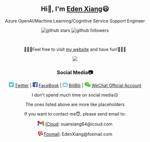 <div align="center">
  <h2>Hi👋, I'm <a href="https://xhonxyun.site" target="_blank">Eden Xiang</a>😃 </h2>
  <p>Azure OpenAI/Machine Learning/Cognitive Service Support Engineer</p>
  <p>
    <img src="https://img.shields.io/github/stars/RottenTangerine?style=social" alt="github stars">
    <img src="https://img.shields.io/github/followers/RottenTangerine?style=social" alt="github followers">
  </p>
  <br>
  <p>🎉🎉🎉Feel free to visit <a href="https://xhonxyun.site" target="_blank">my website</a> and have fun!🎉🎉🎉</p>
  <p>
    <img src="https://github-readme-stats.vercel.app/api/top-langs/?username=RottenTangerine&theme=blue-black&bg_color=00000000&layout=compact")
  </p>
</div>

<div align="center">
  <h3>Social Media📷</h3>
  <p>
    <img height="16px" src="img/twitter_ico.png"> <a href="https://twitter.com/xiang_eden" target="_blank">Twitter</a> | 
    <img height="16px" src="img/facebook_ico.png"> <a href="https://www.facebook.com/eden.xiang.50" target="_blank">FaceBook</a> | 
    <img height="16px" src="img/bilibili_ico.png"> <a href="https://space.bilibili.com/12191922" target="_blank">BiliBili</a> | 
    <img height="16px" src="img/wechat_ico.png"> <a href="https://github.com/RottenTangerine/RottenTangerine/blob/main/img/wechat_official_account.jpg" target="_blank">WeChat Official Account</a>
  </p>
  <p> I don't spend much time on social media😥</p>
  <p>The ones listed above are more like placeholders</p>
  <p>If you want to contact me😇, please send email to:</p>
  <p><img height="16px" src="img/gmail_ico.png"> <a href="https://mail.google.com/">ICloud</a>: xuanxiang64@icoud.com</p>
  <p><img height="16px" src="img/foxmail_ico.png"> <a href="https://www.foxmail.com/">Foxmail</a>: EdenXiang@foxmail.com</p>
</div>







